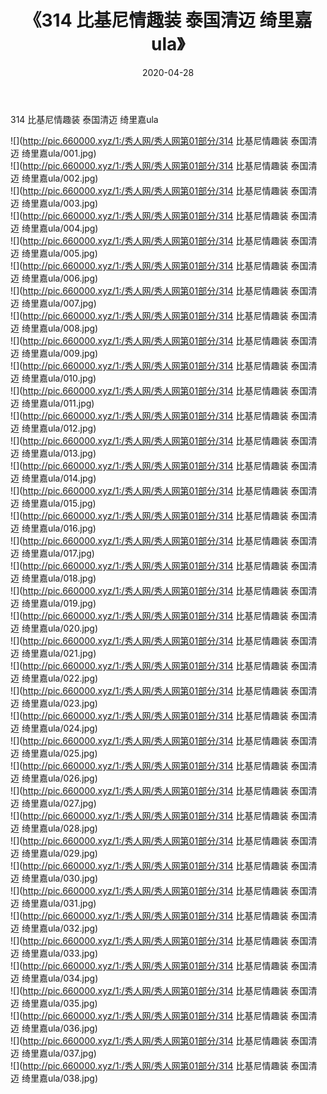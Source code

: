 ﻿---
layout: post
title:  《314 比基尼情趣装 泰国清迈 绮里嘉ula》
date:   2020-04-28
img: http://pic.660000.xyz/1:/秀人网/秀人网第01部分/314 比基尼情趣装 泰国清迈 绮里嘉ula/000.jpg
categories: [美女, 清纯, 唯美]
---

314 比基尼情趣装 泰国清迈 绮里嘉ula

  ![](http://pic.660000.xyz/1:/秀人网/秀人网第01部分/314 比基尼情趣装 泰国清迈 绮里嘉ula/001.jpg) <br> ![](http://pic.660000.xyz/1:/秀人网/秀人网第01部分/314 比基尼情趣装 泰国清迈 绮里嘉ula/002.jpg) <br> ![](http://pic.660000.xyz/1:/秀人网/秀人网第01部分/314 比基尼情趣装 泰国清迈 绮里嘉ula/003.jpg) <br> ![](http://pic.660000.xyz/1:/秀人网/秀人网第01部分/314 比基尼情趣装 泰国清迈 绮里嘉ula/004.jpg) <br> ![](http://pic.660000.xyz/1:/秀人网/秀人网第01部分/314 比基尼情趣装 泰国清迈 绮里嘉ula/005.jpg) <br> ![](http://pic.660000.xyz/1:/秀人网/秀人网第01部分/314 比基尼情趣装 泰国清迈 绮里嘉ula/006.jpg) <br> ![](http://pic.660000.xyz/1:/秀人网/秀人网第01部分/314 比基尼情趣装 泰国清迈 绮里嘉ula/007.jpg) <br> ![](http://pic.660000.xyz/1:/秀人网/秀人网第01部分/314 比基尼情趣装 泰国清迈 绮里嘉ula/008.jpg) <br> ![](http://pic.660000.xyz/1:/秀人网/秀人网第01部分/314 比基尼情趣装 泰国清迈 绮里嘉ula/009.jpg) <br> ![](http://pic.660000.xyz/1:/秀人网/秀人网第01部分/314 比基尼情趣装 泰国清迈 绮里嘉ula/010.jpg) <br> ![](http://pic.660000.xyz/1:/秀人网/秀人网第01部分/314 比基尼情趣装 泰国清迈 绮里嘉ula/011.jpg) <br> ![](http://pic.660000.xyz/1:/秀人网/秀人网第01部分/314 比基尼情趣装 泰国清迈 绮里嘉ula/012.jpg) <br> ![](http://pic.660000.xyz/1:/秀人网/秀人网第01部分/314 比基尼情趣装 泰国清迈 绮里嘉ula/013.jpg) <br> ![](http://pic.660000.xyz/1:/秀人网/秀人网第01部分/314 比基尼情趣装 泰国清迈 绮里嘉ula/014.jpg) <br> ![](http://pic.660000.xyz/1:/秀人网/秀人网第01部分/314 比基尼情趣装 泰国清迈 绮里嘉ula/015.jpg) <br> ![](http://pic.660000.xyz/1:/秀人网/秀人网第01部分/314 比基尼情趣装 泰国清迈 绮里嘉ula/016.jpg) <br> ![](http://pic.660000.xyz/1:/秀人网/秀人网第01部分/314 比基尼情趣装 泰国清迈 绮里嘉ula/017.jpg) <br> ![](http://pic.660000.xyz/1:/秀人网/秀人网第01部分/314 比基尼情趣装 泰国清迈 绮里嘉ula/018.jpg) <br> ![](http://pic.660000.xyz/1:/秀人网/秀人网第01部分/314 比基尼情趣装 泰国清迈 绮里嘉ula/019.jpg) <br> ![](http://pic.660000.xyz/1:/秀人网/秀人网第01部分/314 比基尼情趣装 泰国清迈 绮里嘉ula/020.jpg) <br> ![](http://pic.660000.xyz/1:/秀人网/秀人网第01部分/314 比基尼情趣装 泰国清迈 绮里嘉ula/021.jpg) <br> ![](http://pic.660000.xyz/1:/秀人网/秀人网第01部分/314 比基尼情趣装 泰国清迈 绮里嘉ula/022.jpg) <br> ![](http://pic.660000.xyz/1:/秀人网/秀人网第01部分/314 比基尼情趣装 泰国清迈 绮里嘉ula/023.jpg) <br> ![](http://pic.660000.xyz/1:/秀人网/秀人网第01部分/314 比基尼情趣装 泰国清迈 绮里嘉ula/024.jpg) <br> ![](http://pic.660000.xyz/1:/秀人网/秀人网第01部分/314 比基尼情趣装 泰国清迈 绮里嘉ula/025.jpg) <br> ![](http://pic.660000.xyz/1:/秀人网/秀人网第01部分/314 比基尼情趣装 泰国清迈 绮里嘉ula/026.jpg) <br> ![](http://pic.660000.xyz/1:/秀人网/秀人网第01部分/314 比基尼情趣装 泰国清迈 绮里嘉ula/027.jpg) <br> ![](http://pic.660000.xyz/1:/秀人网/秀人网第01部分/314 比基尼情趣装 泰国清迈 绮里嘉ula/028.jpg) <br> ![](http://pic.660000.xyz/1:/秀人网/秀人网第01部分/314 比基尼情趣装 泰国清迈 绮里嘉ula/029.jpg) <br> ![](http://pic.660000.xyz/1:/秀人网/秀人网第01部分/314 比基尼情趣装 泰国清迈 绮里嘉ula/030.jpg) <br> ![](http://pic.660000.xyz/1:/秀人网/秀人网第01部分/314 比基尼情趣装 泰国清迈 绮里嘉ula/031.jpg) <br> ![](http://pic.660000.xyz/1:/秀人网/秀人网第01部分/314 比基尼情趣装 泰国清迈 绮里嘉ula/032.jpg) <br> ![](http://pic.660000.xyz/1:/秀人网/秀人网第01部分/314 比基尼情趣装 泰国清迈 绮里嘉ula/033.jpg) <br> ![](http://pic.660000.xyz/1:/秀人网/秀人网第01部分/314 比基尼情趣装 泰国清迈 绮里嘉ula/034.jpg) <br> ![](http://pic.660000.xyz/1:/秀人网/秀人网第01部分/314 比基尼情趣装 泰国清迈 绮里嘉ula/035.jpg) <br> ![](http://pic.660000.xyz/1:/秀人网/秀人网第01部分/314 比基尼情趣装 泰国清迈 绮里嘉ula/036.jpg) <br> ![](http://pic.660000.xyz/1:/秀人网/秀人网第01部分/314 比基尼情趣装 泰国清迈 绮里嘉ula/037.jpg) <br> ![](http://pic.660000.xyz/1:/秀人网/秀人网第01部分/314 比基尼情趣装 泰国清迈 绮里嘉ula/038.jpg) <br>